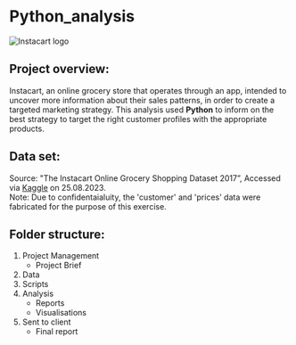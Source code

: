 # Python_analysis

![Instacart logo](https://1000logos.net/wp-content/uploads/2023/04/Instacart-Logo.png)

## Project overview:
Instacart, an online grocery store that operates through an app, intended to uncover more information about their sales patterns, in order to create a targeted marketing strategy.
This analysis used **Python** to inform on the best strategy to target the right customer profiles with the appropriate products.

## Data set:
Source: "The Instacart Online Grocery Shopping Dataset 2017”, Accessed via [Kaggle](www.instacart.com/datasets/grocery-shopping-2017) on 25.08.2023.													
Note: Due to confidentaialuity, the 'customer' and 'prices' data were fabricated for the purpose of this exercise.

## Folder structure:
1. Project Management
   - Project Brief
2. Data
3. Scripts
4. Analysis
   - Reports
   - Visualisations
5. Sent to client
   - Final report

